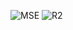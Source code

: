 ![MSE](https://github.com/woooky/jinwook/assets/84065529/90a7f47a-22d8-4ab3-bd14-64bda022cd63)
![R2](https://github.com/woooky/jinwook/assets/84065529/e3ba38b7-9c11-46a3-addc-7893bbcf76fb)
